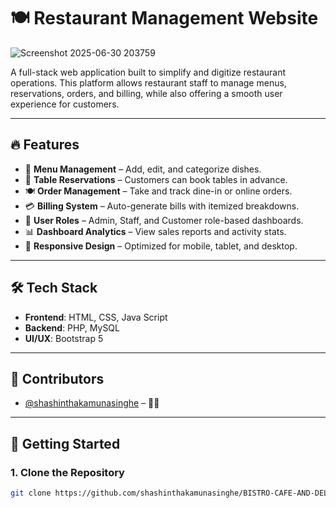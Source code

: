 # 🍽️ Restaurant Management Website

![Screenshot 2025-06-30 203759](https://github.com/user-attachments/assets/00b18102-c3c9-4006-be06-80a9c9aa696a)

A full-stack web application built to simplify and digitize restaurant operations. This platform allows restaurant staff to manage menus, reservations, orders, and billing, while also offering a smooth user experience for customers.

---

## 🔥 Features

- 🧾 **Menu Management** – Add, edit, and categorize dishes.
- 📅 **Table Reservations** – Customers can book tables in advance.
- 🍽️ **Order Management** – Take and track dine-in or online orders.
- 💳 **Billing System** – Auto-generate bills with itemized breakdowns.
- 👥 **User Roles** – Admin, Staff, and Customer role-based dashboards.
- 📊 **Dashboard Analytics** – View sales reports and activity stats.
- 📱 **Responsive Design** – Optimized for mobile, tablet, and desktop.

---

## 🛠️ Tech Stack

- **Frontend**: HTML, CSS, Java Script
- **Backend**: PHP, MySQL
- **UI/UX**: Bootstrap 5

---

## 🙌 Contributors

- [@shashinthakamunasinghe](https://github.com/shashinthakamunasinghe) – 👨‍💻 

---

## 🚀 Getting Started

### 1. Clone the Repository

```bash
git clone https://github.com/shashinthakamunasinghe/BISTRO-CAFE-AND-DELIVERIES.git
